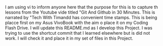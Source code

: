 I am using vi to inform anyone here that the purpose for this is to capture th lessons from the Youtube vide titled "Git And Github in 30 Minutes.
This is narrated by "Tech With Timandd has convenient time stamps.
This is being placce first on my Asus VivoBook with the aim o place it on my Coding Flash Drive. I will update this README.md as I develop this Project.
I was trying to use the shortcut commit that I learned elsewhere but is did not work. I will check it and place it in my set of files in this Project.

